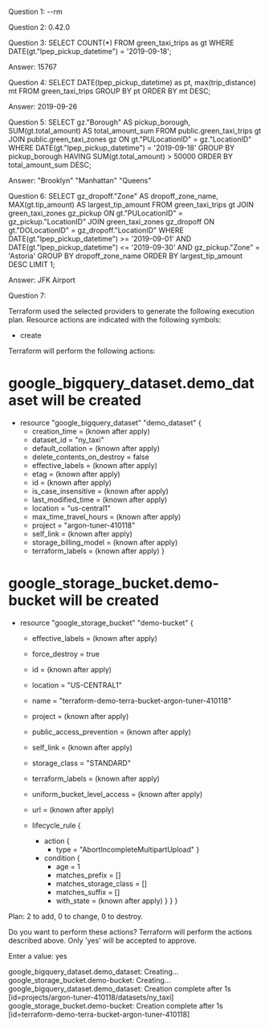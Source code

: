 Question 1:
--rm

Question 2:
0.42.0

Question 3:
SELECT COUNT(*)
FROM green_taxi_trips as gt
WHERE DATE(gt."lpep_pickup_datetime") = '2019-09-18';

Answer:
15767

Question 4:
SELECT DATE(lpep_pickup_datetime) as pt, max(trip_distance) mt
FROM green_taxi_trips
GROUP BY pt
ORDER BY mt DESC;

Answer:
2019-09-26

Question 5:
SELECT gz."Borough" AS pickup_borough,
       SUM(gt.total_amount) AS total_amount_sum
FROM public.green_taxi_trips gt
JOIN public.green_taxi_zones gz ON gt."PULocationID" = gz."LocationID"
WHERE DATE(gt."lpep_pickup_datetime") = '2019-09-18'
GROUP BY pickup_borough
HAVING SUM(gt.total_amount) > 50000
ORDER BY total_amount_sum DESC;

Answer:
"Brooklyn" "Manhattan" "Queens"

Question 6:
SELECT gz_dropoff."Zone" AS dropoff_zone_name,
       MAX(gt.tip_amount) AS largest_tip_amount
FROM green_taxi_trips gt
JOIN green_taxi_zones gz_pickup ON gt."PULocationID" = gz_pickup."LocationID"
JOIN green_taxi_zones gz_dropoff ON gt."DOLocationID" = gz_dropoff."LocationID"
WHERE DATE(gt."lpep_pickup_datetime") >= '2019-09-01'
  AND DATE(gt."lpep_pickup_datetime") <= '2019-09-30'
  AND gz_pickup."Zone" = 'Astoria'
GROUP BY dropoff_zone_name
ORDER BY largest_tip_amount DESC
LIMIT 1;

Answer:
JFK Airport

Question 7:

Terraform used the selected providers to generate the following execution plan. Resource
actions are indicated with the following symbols:
  + create

Terraform will perform the following actions:

  # google_bigquery_dataset.demo_dataset will be created
  + resource "google_bigquery_dataset" "demo_dataset" {
      + creation_time              = (known after apply)
      + dataset_id                 = "ny_taxi"
      + default_collation          = (known after apply)
      + delete_contents_on_destroy = false
      + effective_labels           = (known after apply)
      + etag                       = (known after apply)
      + id                         = (known after apply)
      + is_case_insensitive        = (known after apply)
      + last_modified_time         = (known after apply)
      + location                   = "us-central1"
      + max_time_travel_hours      = (known after apply)
      + project                    = "argon-tuner-410118"
      + self_link                  = (known after apply)
      + storage_billing_model      = (known after apply)
      + terraform_labels           = (known after apply)
    }

  # google_storage_bucket.demo-bucket will be created
  + resource "google_storage_bucket" "demo-bucket" {
      + effective_labels            = (known after apply)
      + force_destroy               = true
      + id                          = (known after apply)
      + location                    = "US-CENTRAL1"
      + name                        = "terraform-demo-terra-bucket-argon-tuner-410118"
      + project                     = (known after apply)
      + public_access_prevention    = (known after apply)
      + self_link                   = (known after apply)
      + storage_class               = "STANDARD"
      + terraform_labels            = (known after apply)
      + uniform_bucket_level_access = (known after apply)
      + url                         = (known after apply)

      + lifecycle_rule {
          + action {
              + type = "AbortIncompleteMultipartUpload"
            }
          + condition {
              + age                   = 1
              + matches_prefix        = []
              + matches_storage_class = []
              + matches_suffix        = []
              + with_state            = (known after apply)
            }
        }
    }

Plan: 2 to add, 0 to change, 0 to destroy.

Do you want to perform these actions?
  Terraform will perform the actions described above.
  Only 'yes' will be accepted to approve.

  Enter a value: yes

google_bigquery_dataset.demo_dataset: Creating...
google_storage_bucket.demo-bucket: Creating...
google_bigquery_dataset.demo_dataset: Creation complete after 1s [id=projects/argon-tuner-410118/datasets/ny_taxi]
google_storage_bucket.demo-bucket: Creation complete after 1s [id=terraform-demo-terra-bucket-argon-tuner-410118]

